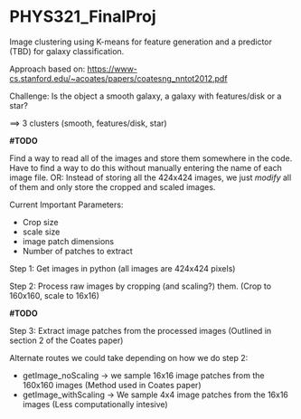 # PHYS321_FinalProj

Image clustering using K-means for feature generation and a predictor (TBD) for galaxy classification. 

Approach based on:
https://www-cs.stanford.edu/~acoates/papers/coatesng_nntot2012.pdf

Challenge: Is the object a smooth galaxy, a galaxy with features/disk or a star?

==> 3 clusters (smooth, features/disk, star)

**#TODO**

Find a way to read all of the images and store them somewhere in the code. Have to find a way to do this without manually entering the name of each image file. OR: Instead of storing all the 424x424 images, we just _modify_ all of them and only store the cropped and scaled images.

Current Important Parameters:
- Crop size 
- scale size
- image patch dimensions
- Number of patches to extract

Step 1: Get images in python (all images are 424x424 pixels)

Step 2: Process raw images by cropping (and scaling?) them. (Crop to 160x160, scale to 16x16)

**#TODO**

Step 3: Extract image patches from the processed images (Outlined in section 2 of the Coates paper)

  Alternate routes we could take depending on how we do step 2:
  - getImage_noScaling -> we sample 16x16 image patches from the 160x160 images (Method used in Coates paper)
  - getImage_withScaling -> We sample 4x4 image patches from the 16x16 images (Less computationally intesive)
  
  
